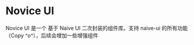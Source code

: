 <!--anchor:on-->

# Novice UI

Novice UI 是一个 基于 Naive UI 二次封装的组件库。支持 naive-ui 的所有功能（Copy ^o^），后续会增加一些增强组件
